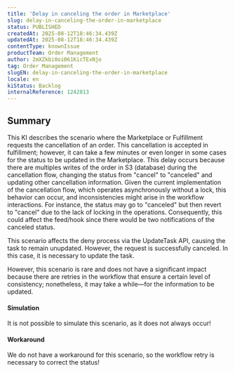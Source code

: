 ```yaml
---
title: 'Delay in canceling the order in Marketplace'
slug: delay-in-canceling-the-order-in-marketplace
status: PUBLISHED
createdAt: 2025-08-12T18:46:34.439Z
updatedAt: 2025-08-12T18:46:34.439Z
contentType: knownIssue
productTeam: Order Management
author: 2mXZkbi0oi061KicTExNjo
tag: Order Management
slugEN: delay-in-canceling-the-order-in-marketplace
locale: en
kiStatus: Backlog
internalReference: 1242813
---
```


## Summary


This KI describes the scenario where the Marketplace or Fulfillment requests the cancellation of an order. This cancellation is accepted in fulfillment; however, it can take a few minutes or even longer in some cases for the status to be updated in the Marketplace. This delay occurs because there are multiples writes of the order in S3 (database) during the cancellation flow, changing the status from "cancel" to "canceled" and updating other cancellation information. Given the current implementation of the cancellation flow, which operates asynchronously without a lock, this behavior can occur, and inconsistencies might arise in the workflow interactions. For instance, the status may go to "canceled" but then revert to "cancel" due to the lack of locking in the operations. Consequently, this could affect the feed/hook since there would be two notifications of the canceled status.

This scenario affects the deny process via the UpdateTask API, causing the task to remain unupdated. However, the request is successfully canceled. In this case, it is necessary to update the task.

However, this scenario is rare and does not have a significant impact because there are retries in the workflow that ensure a certain level of consistency; nonetheless, it may take a while—for the information to be updated.


#### Simulation


It is not possible to simulate this scenario, as it does not always occur!


#### Workaround


We do not have a workaround for this scenario, so the workflow retry is necessary to correct the status!



